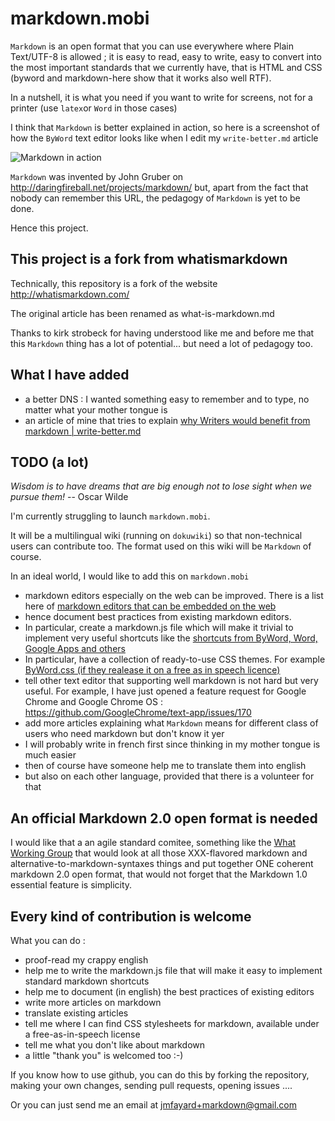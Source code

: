 markdown.mobi
=============

`Markdown` is an open format that you can use everywhere where Plain Text/UTF-8 is allowed ; it is easy to read, easy to write, easy to convert into the most important standards that we currently have, that is HTML and CSS (byword and markdown-here show that it works also well RTF). 

In a nutshell, it is what you need if you want to write for screens, not for a printer (use `latex`or `Word` in those cases)

I think that `Markdown` is better explained in action, so here is a screenshot of how the `ByWord` text editor looks like when I edit my `write-better.md` article 

![Markdown in action](https://raw.github.com/internaciulo/markdown.mobi/master/media/write-better.png)

`Markdown` was invented by John Gruber on http://daringfireball.net/projects/markdown/ but, apart from the fact that nobody can remember this URL, the pedagogy of `Markdown` is yet to be done.

Hence this project.


## This project is a fork from whatismarkdown

Technically, this repository is a fork of the website http://whatismarkdown.com/

The original article has been renamed as what-is-markdown.md

Thanks to  kirk strobeck for having understood like me and before me that this `Markdown` thing has a lot of potential...
but need a lot of pedagogy too.


## What I have added 

- a better DNS : I wanted something easy to remember and to type, no matter what your mother tongue is
- an article of mine that tries to explain [why Writers would benefit from markdown | write-better.md](https://github.com/internaciulo/markdown.mobi/blob/master/write-better.md)

## TODO (a lot)
   *Wisdom is to have dreams that are big enough not to lose sight when we pursue them!* -- Oscar Wilde

I'm currently struggling to launch `markdown.mobi`. 

It will be a multilingual wiki (running on `dokuwiki`) so that non-technical users can contribute too. The format used on this wiki will be ``Markdown`` of course.
    
In an ideal world, I would like to add this on `markdown.mobi`

- markdown editors especially on the web can be improved. There is a list  here of [markdown editors that can be embedded on the web](http://linuxfr.org/suivi/tester-d-autres-editeurs-de-texte-que-markitup) 
- hence document best practices from existing markdown editors. 
- In particular, create a markdown.js file which will make it trivial to implement very useful shortcuts like the [shortcuts from ByWord, Word, Google Apps and others](https://docs.google.com/spreadsheet/ccc?key=0AokjkJJJ_Ai2dDJqaTQwVGJQWjZHMWwybXlTcXlONXc&usp=sharing)
- In particular, have a collection of ready-to-use CSS themes. For example  [ByWord.css (if they realease it on a free as in speech licence)](http://bywordapp.com/extras/index.html)
- tell other text editor that supporting well markdown is not hard but very useful. For example, I have just opened a feature request for Google Chrome and Google Chrome OS : https://github.com/GoogleChrome/text-app/issues/170
- add more articles explaining what `Markdown` means for different class of users who need markdown but don't know it yer
- I will probably write in french first since thinking in my mother tongue is much easier
- then of course have someone help me to translate them into english
- but also on each other language, provided that there is a volunteer for that


## An official Markdown 2.0 open format is needed

I would like that a an agile standard comitee, something like the [What Working Group](http://www.whatwg.org/) that would look at all those XXX-flavored markdown and alternative-to-markdown-syntaxes things 
and put together ONE coherent markdown 2.0 open format, that would not forget that the Markdown 1.0 essential feature is simplicity.


## Every kind of contribution is welcome

What you can do :

- proof-read my crappy english
- help me to write the markdown.js file that will make it easy to implement standard markdown shortcuts
- help me to document (in english) the best practices of existing editors
- write more articles on markdown
- translate existing articles
- tell me where I can find CSS stylesheets for markdown, available under a free-as-in-speech license
- tell me what you don't like about markdown
- a little "thank you" is welcomed too :-)


If you know how to use github, you can do this by forking the repository, making your own changes, sending pull requests, opening issues ....

Or you can just send me an email at jmfayard+markdown@gmail.com


